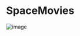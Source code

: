 # SpaceMovies

![image](https://user-images.githubusercontent.com/68649270/156256968-4258f0b1-99f0-486b-bfb8-7d46579dd7f7.png)
